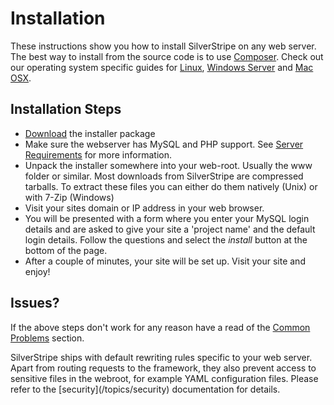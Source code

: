 # Installation

These instructions show you how to install SilverStripe on any web server. 
The best way to install from the source code is to use [Composer](../composer).
Check out our operating system specific guides for [Linux](linux_unix),
[Windows Server](windows) and [Mac OSX](mac_osx).

## Installation Steps

*  [Download](http://silverstripe.org/download) the installer package
*  Make sure the webserver has MySQL and PHP support.  See [Server Requirements](../server_requirements) for more information. 
*  Unpack the installer somewhere into your web-root. Usually the www folder or similar. Most downloads from SilverStripe
are compressed tarballs. To extract these files you can either do them natively (Unix) or with 7-Zip (Windows)
*  Visit your sites domain or IP address in your web browser.
*  You will be presented with a form where you enter your MySQL login details and are asked to give your site a 'project
name' and the default login details. Follow the questions and select the *install* button at the bottom of the page.
*  After a couple of minutes, your site will be set up. Visit your site and enjoy!

## Issues?

If the above steps don't work for any reason have a read of the [Common Problems](common_problems) section.

<div class="notice" markdown="1">
SilverStripe ships with default rewriting rules specific to your web server. Apart from
routing requests to the framework, they also prevent access to sensitive files in the webroot,
for example YAML configuration files. Please refer to the [security](/topics/security) documentation for details.
</div>
